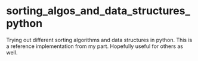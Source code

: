 # sorting_algos_and_data_structures_python
Trying out different sorting algorithms and data structures in python. This is a reference implementation from my part. Hopefully useful for others as well.
